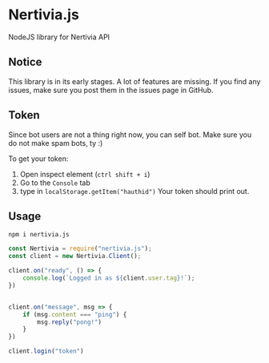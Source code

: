 # Nertivia.js
NodeJS library for Nertivia API

## Notice
This library is in its early stages. A lot of features are missing. If you find any issues, make sure you post them in the issues page in GitHub.

## Token
Since bot users are not a thing right now, you can self bot.
Make sure you do not make spam bots, ty :)

To get your token:
1. Open inspect element (`ctrl shift + i`)
2. Go to the `Console` tab
3. type in `localStorage.getItem("hauthid")`
Your token should print out.


## Usage

```npm i nertivia.js```

```js
const Nertivia = require("nertivia.js");
const client = new Nertivia.Client();

client.on("ready", () => {
    console.log(`Logged in as ${client.user.tag}!`);
})


client.on("message", msg => {
    if (msg.content === "ping") {
        msg.reply("pong!")
    }
})

client.login("token")
```
